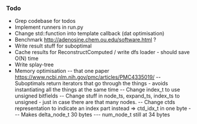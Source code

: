 ### Todo
- Grep codebase for todos
- Implement runners in run.py
- Change std::function into template callback (dat optimisation)
- Benchmark http://adenosine.chem.ou.edu/software.html ?
- Write result stuff for suboptimal
- Cache results for ReconstructComputed / write dfs loader - should save O(N) time
- Write splay-tree
- Memory optimisation
-- that one paper https://www.ncbi.nlm.nih.gov/pmc/articles/PMC4335019/
-- Suboptimals return iterators that go through the things - avoids instantiating all the things at the same time
-- Change index_t to use unsigned bitfields
-- Change stuff in node_ts, expand_ts, index_ts to unsigned - just in case there are that many nodes.
-- Change ctds representation to indicate an index part instead => ctd_idx_t in one byte
--- Makes delta_node_t 30 bytes
--- num_node_t still at 34 bytes
